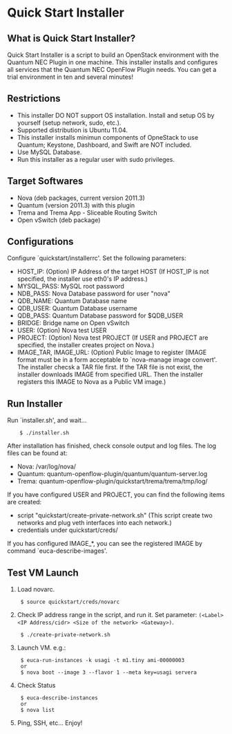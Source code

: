 Quick Start Installer
=====================


What is Quick Start Installer?
------------------------------

Quick Start Installer is a script to build an OpenStack environment with
the Quantum NEC Plugin in one machine.  This installer installs and
configures all services that the Quantum NEC OpenFlow Plugin needs.
You can get a trial environment in ten and several minutes!


Restrictions
------------

* This installer DO NOT support OS installation.
  Install and setup OS by yourself (setup network, sudo, etc.).
* Supported distribution is Ubuntu 11.04.
* This installer installs minimun components of OpneStack to use Quantum;
  Keystone, Dashboard, and Swift are NOT included.
* Use MySQL Database.
* Run this installer as a regular user with sudo privileges.


Target Softwares
----------------

* Nova (deb packages, current version 2011.3)
* Quantum (version 2011.3) with this plugin
* Trema and Trema App - Sliceable Routing Switch
* Open vSwitch (deb package)


Configurations
--------------

Configure `quickstart/installerrc'.  Set the following parameters:

* HOST_IP: (Option) IP Address of the target HOST
  (If HOST_IP is not specified, the installer use eth0's IP address.)
* MYSQL_PASS: MySQL root password
* NDB_PASS: Nova Database password for user "nova"
* QDB_NAME: Quantum Database name
* QDB_USER: Quantum Database username
* QDB_PASS: Quantum Database password for $QDB_USER
* BRIDGE: Bridge name on Open vSwitch
* USER: (Option) Nova test USER
* PROJECT: (Option) Nova test PROJECT
  (If USER and PROJECT are specified, the installer creates project on Nova.)
* IMAGE_TAR, IMAGE_URL: (Option) Public Image to register
  (IMAGE format must be in a form acceptable to `nova-manage image convert'.
  The installer checsk a TAR file first.  If the TAR file is not exist,
  the installer downloads IMAGE from specified URL.
  Then the installer registers this IMAGE to Nova as a Public VM image.)


Run Installer
-------------

Run `installer.sh', and wait...

        $ ./installer.sh

After installation has finished, check console output and log files.
The log files can be found at:

* Nova:    /var/log/nova/
* Quantum: quantum-openflow-plugin/quantum/quantum-server.log
* Trema:   quantum-openflow-plugin/quickstart/trema/trema/tmp/log/

If you have configured USER and PROJECT,
you can find the following items are created:

* script "quickstart/create-private-network.sh"
  (This script create two networks and plug veth interfaces into each network.)
* credentials under quickstart/creds/

If you has configured IMAGE_*,
you can see the registered IMAGE by command `euca-describe-images'.


Test VM Launch
--------------

1. Load novarc.

        $ source quickstart/creds/novarc

2. Check IP address range in the script, and run it.
   Set parameter: `(<Label> <IP Address/cidr> <Size of the network> <Gateway>)`.

        $ ./create-private-network.sh

3. Launch VM.
   e.g.:

        $ euca-run-instances -k usagi -t m1.tiny ami-00000003
        or
        $ nova boot --image 3 --flavor 1 --meta key=usagi servera

4. Check Status

        $ euca-describe-instances
        or
        $ nova list

5. Ping, SSH, etc...  Enjoy!
